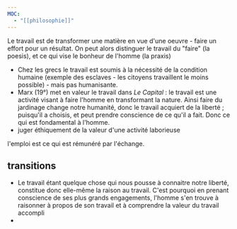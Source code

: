 ```yaml
---
MOC:
  - "[[philosophie]]"
---
```

Le travail est de transformer une matière en vue d'une oeuvre - faire un effort pour un résultat.
On peut alors distinguer le travail du "faire" (la poesis), et ce qui vise le bonheur de l'homme (la praxis)

- Chez les grecs le travail est soumis à la nécessité de la condition humaine (exemple des esclaves - les citoyens travaillent le moins possible) - mais pas humanisante. 
- Marx (19°) met en valeur le travail dans *Le Capital* : le travail est une activité visant à faire l'homme en transformant la nature. Ainsi faire du jardinage change notre humanité, donc le travail acquiert de la liberté ; puisqu'il a choisis, et peut prendre conscience de ce qu'il a fait. Donc ce qui est fondamental à l'homme.
- juger éthiquement de la valeur d'une activité laborieuse

l'emploi est ce qui est rémunéré par l'échange.
## transitions
- Le travail étant quelque chose qui nous pousse à connaitre notre liberté, constitue donc elle-même la raison au travail. C'est pourquoi en prenant conscience de ses plus grands engagements, l'homme s'en trouve à raisonner à propos de son travail et à comprendre la valeur du travail accompli
- 